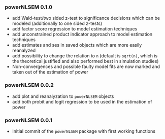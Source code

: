 ### powerNLSEM 0.1.0

* add Wald-test/two sided z-test to significance decisions which can be modeled (additionally to one sided z-tests)
* add factor score regression to model estimation techniques
* add unconstrained product indicator approach to model estimation techniques
* add estimates and ses in saved objects which are more easily reanalyzed
* add possibility to change the relation to `n` (default is `sqrt(n)`, which is the theoretical justified and also performed best in simulation studies)
* Non-convergences and possible faulty model fits are now marked and taken out of the estimation of power

<!--- check that these are actually implemented!!!!!!!!!!!!!!!!!!!!!!!!!!!!!!!!!!!!!!!!! -->

### powerNLSEM 0.0.2

* add plot and reanalyzation to `powerNLSEM` objects
* add both probit and logit regression to be used in the estimation of power


### powerNLSEM 0.0.1

* Initial commit of the `powerNLSEM` package with first working functions

